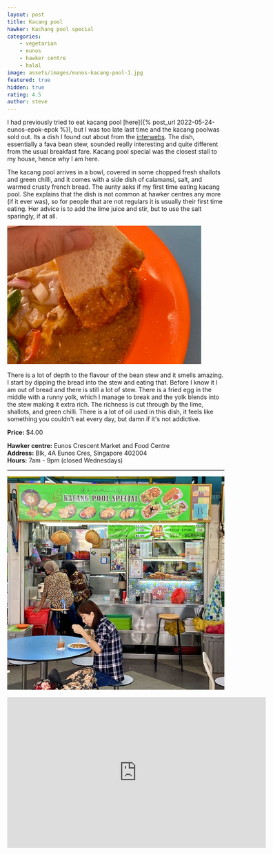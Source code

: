 ```yaml
---
layout: post
title: Kacang pool
hawker: Kachang pool special
categories: 
    - vegetarian
    - eunos
    - hawker centre
    - halal
image: assets/images/eunos-kacang-pool-1.jpg
featured: true
hidden: true
rating: 4.5
author: steve
---
```

I had previously tried to eat kacang pool [here]({% post_url 2022-05-24-eunos-epok-epok %}), but I was too late last time and the kacang poolwas sold out. Its a dish I found out about from the [interwebs](https://whattocooktoday.com/kacang-phool.html). The dish, essentially a fava bean stew, sounded really interesting and quite different from the usual breakfast fare. Kacang pool special was the closest stall to my house, hence why I am here.

The kacang pool arrives in a bowl, covered in some chopped fresh shallots and green chilli, and it comes with a side dish of calamansi, salt, and warmed crusty french bread. The aunty asks if my first time eating kacang pool. She explains that the dish is not common at hawker centres any more (if it ever was), so for people that are not regulars it is usually their first time eating. Her advice is to add the lime juice and stir, but to use the salt sparingly, if at all.

![Dipping the bread into the stew](/assets/images/eunos-kacang-pool-2.jpg "Dipping the bread into the stew")

There is a lot of depth to the flavour of the bean stew and it smells amazing. I start by dipping the bread into the stew and eating that. Before I know it I am out of bread and there is still a lot of stew. There is a fried egg in the middle with a runny yolk, which I manage to break and the yolk blends into the stew making it extra rich. The richness is cut through by the lime, shallots, and green chilli. There is a lot of oil used in this dish, it feels like something you couldn't eat every day, but damn if it's not addictive.

**Price:** $4.00

**Hawker centre:** Eunos Crescent Market and Food Centre  
**Address:** Blk, 4A Eunos Cres, Singapore 402004  
**Hours:** 7am - 9pm (closed Wednesdays)  

***  

![Kachang pool special](/assets/images/eunos-epok-epok-3.jpg "Kacang pool special")

<iframe src="https://www.google.com/maps/embed?pb=!1m18!1m12!1m3!1d3988.758989905591!2d103.90184871453852!3d1.3203418990370173!2m3!1f0!2f0!3f0!3m2!1i1024!2i768!4f13.1!3m3!1m2!1s0x31da1804eaccbd7f%3A0x422fd9f92536878f!2sEunos%20Crescent%20Market%20and%20Food%20Centre!5e0!3m2!1sen!2ssg!4v1653371788813!5m2!1sen!2ssg" width="600" height="350" style="border:0;" allowfullscreen="" loading="lazy" referrerpolicy="no-referrer-when-downgrade"></iframe>